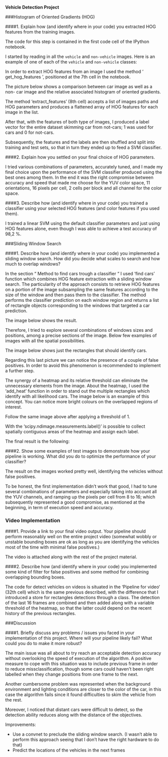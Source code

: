 **Vehicle Detection Project**

###Histogram of Oriented Gradients (HOG)

####1. Explain how (and identify where in your code) you extracted HOG
features from the training images.

The code for this step is contained in the first code cell of the IPython
notebook.

I started by reading in all the `vehicle` and `non-vehicle` images. Here
is an example of one of each of the `vehicle` and `non-vehicle` classes:

In order to extract HOG features from an image I used the method
‘ get_hog_features ’, positioned at the 7th cell in the notebook.

The picture below shows a comparison between car image as well as a non-
car image and the relative associated histogram of oriented gradients.


The method ‘extract_features’ (8th cell) accepts a list of images paths
and HOG parameters and produces a flattened array of HOG features for
each image in the list.

After that, with the features of both type of images, I produced a label
vector for the entire dataset skimming car from not-cars; 1 was used for
cars and 0 for not-cars.

Subsequently, the features and the labels are then shuffled and split
into training and test sets, so that in turn they ended up to feed a SVM
classifier.

####2. Explain how you settled on your final choice of HOG parameters.

I tried various combinations of parameters, accurately tuned, and I made
my final choice upon the performance of the SVM classifier produced using
the best ones among them. In the end it was the right compromise between
accuracy and speed that made me choose for the YUV color space, 11
orientations, 16 pixels per cell, 2 cells per block and all channel for
the color space.

####3. Describe how (and identify where in your code) you trained a
classifier using your selected HOG features (and color features if you
used them).


I trained a linear SVM using the default classifier parameters and just
using HOG features alone, even though I was able to achieve a test
accuracy of 98,2 %.

###Sliding Window Search

####1. Describe how (and identify where in your code) you implemented a
sliding window search. How did you decide what scales to search and how
much to overlap windows?

In the section “ Method to find cars trough a classifier “ I used ‘find
cars’ function which combines HOG feature extraction with a sliding
window search. The particularity of the approach consists to retrieve HOG
features on a portion of the image subsampling the same features
according to the size of the window and then pass them to the classifier.
The method performs the classifier prediction on each window region and
returns a list of rectangle objects corresponding to the windows that
targeted a car prediction.

The image below shows the result.

Therefore, I tried to explore several combinations of windows sizes and
positions, among a precise sections of the image. Below few examples of
images with all the spatial possibilities.




The image below shows just the rectangles that should identify cars.

Regarding this last picture we can notice the presence of a couple of
false positives. In order to avoid this phenomenon is recommended to
implement a further step.

The synergy of a heatmap and its relative threshold can eliminate the
unnecessary elements from the image. About the heatmap, I used the
‘add_heat’ function in order to stand out the multiple rectangles which
identify with all likelihood cars. The image below is an example of this
concept. You can notice more bright colours on the overlapped regions of
interest.


Follow the same image above after applying a threshold of 1.

With the ‘scipy.ndimage.measurements.label()’ is possible to collect
spatially contiguous areas of the heatmap and assign each label.


The final result is the following:

####2. Show some examples of test images to demonstrate how your pipeline
is working. What did you do to optimize the performance of your
classifier?



The result on the images worked pretty well, identifying the vehicles
without false positives.

To be honest, the first implementation didn’t work that good, I had to
tune several combinations of parameters and especially taking into
account all the YUV channels, and ramping up the pixels per cell from 8
to 16; which subsequently represented a good compromise, as mentioned at
the beginning, in term of execution speed and accuracy.

### Video Implementation

####1. Provide a link to your final video output. Your pipeline should
perform reasonably well on the entire project video (somewhat wobbly or
unstable bounding boxes are ok as long as you are identifying the
vehicles most of the time with minimal false positives.)

The video is attached along with the rest of the project material.

####2. Describe how (and identify where in your code) you implemented
some kind of filter for false positives and some method for combining
overlapping bounding boxes.

The code for detect vehicles on videos is situated in the ‘Pipeline for
video‘ (32th cell) which is the same previous described, with the
difference that I introduced a store for rectangles detections through a
class. The detection of the last 16 frames are combined and then added
along with a variable threshold of the heatmap, so that the latter could
depend on the recent history of the previous rectangles.

###Discussion

####1. Briefly discuss any problems / issues you faced in your
implementation of this project. Where will your pipeline likely fail?
What could you do to make it more robust?


The main issue was all about to try reach an acceptable detection
accuracy without overlooking the speed of execution of the algorithm. A
positive measure to cope with this situation was to include previous
frame in order to reduce missclassification, though some cars could
haven’t been right labelled when they change positions from one frame to
the next.

Another cumbersome problem was represented when the background
environment and lighting conditions are closer to the color of the car,
in this case the algorithm fails since it found difficulties to skim the
vehicle from the rest.

Moreover, I noticed that distant cars were difficult to detect, so the
detection ability reduces along with the distance of the objectives.

Improvements:

- Use a convnet to preclude the sliding window search.
    (I wasn’t able to perform this approach seeing that I don’t have
    the right hardware to do that)
- Predict the locations of the vehicles in the next frames


